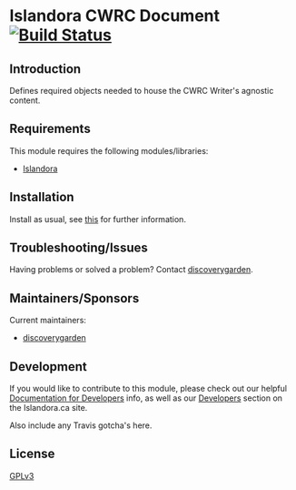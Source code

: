 # Islandora CWRC Document [![Build Status](https://travis-ci.org/discoverygarden/islandora_cwrc_document.png?branch=7.x)](https://travis-ci.org/discoverygarden/islandora_cwrc_document)

## Introduction

Defines required objects needed to house the CWRC Writer's agnostic content.

## Requirements

This module requires the following modules/libraries:

* [Islandora](https://github.com/islandora/islandora)


## Installation

Install as usual, see [this](https://drupal.org/documentation/install/modules-themes/modules-7) for further information.

## Troubleshooting/Issues

Having problems or solved a problem? Contact [discoverygarden](http://support.discoverygarden.ca).

## Maintainers/Sponsors

Current maintainers:

* [discoverygarden](http://www.discoverygarden.ca)

## Development

If you would like to contribute to this module, please check out our helpful [Documentation for Developers](https://github.com/Islandora/islandora/wiki#wiki-documentation-for-developers) info, as well as our [Developers](http://islandora.ca/developers) section on the Islandora.ca site.

Also include any Travis gotcha's here.

## License

[GPLv3](http://www.gnu.org/licenses/gpl-3.0.txt)
